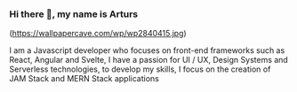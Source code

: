 ### Hi there 👋, my name is Arturs
(https://wallpapercave.com/wp/wp2840415.jpg)

I am a Javascript developer who focuses on front-end frameworks such as React, Angular and Svelte, I have a passion for UI / UX, Design Systems and Serverless technologies, to develop my skills, I focus on the creation of JAM Stack and MERN Stack applications
